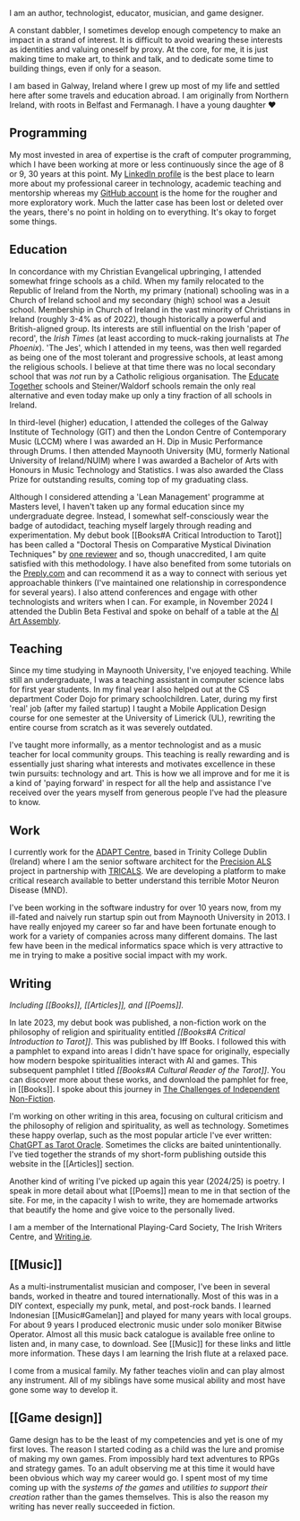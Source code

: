 I am an author, technologist, educator, musician, and game designer.

A constant dabbler, I sometimes develop enough competency to make an impact in a strand of interest. It is difficult to avoid wearing these interests as identities and valuing oneself by proxy. At the core, for me, it is just making time to make art, to think and talk, and to dedicate some time to building things, even if only for a season.

I am based in Galway, Ireland where I grew up most of my life and settled here after some travels and education abroad. I am originally from Northern Ireland, with roots in Belfast and Fermanagh. I have a young daughter ❤️

## Programming

My most invested in area of expertise is the craft of computer programming, which I have been working at more or less continuously since the age of 8 or 9, 30 years at this point. My [LinkedIn profile](https://www.linkedin.com/in/simon-kenny-55997b81/) is the best place to learn more about my professional career in technology, academic teaching and mentorship whereas my [GitHub account](https://github.com/digithree) is the home for the rougher and more exploratory work. Much the latter case has been lost or deleted over the years, there's no point in holding on to everything. It's okay to forget some things.

## Education

In concordance with my Christian Evangelical upbringing, I attended somewhat fringe schools as a child. When my family relocated to the Republic of Ireland from the North, my primary (national) schooling was in a Church of Ireland school and my secondary (high) school was a Jesuit school. Membership in Church of Ireland in the vast minority of Christians in Ireland (roughly 3-4% as of 2022), though historically a powerful and British-aligned group. Its interests are still influential on the Irish 'paper of record', the *Irish Times* (at least according to muck-raking journalists at *The Phoenix*). 'The Jes', which I attended in my teens, was then well regarded as being one of the most tolerant and progressive schools, at least among the religious schools. I believe at that time there was no local secondary school that was _not_ run by a Catholic religious organisation. The [Educate Together](https://www.educatetogether.ie/) schools and Steiner/Waldorf schools remain the only real alternative and even today make up only a tiny fraction of all schools in Ireland.

In third-level (higher) education, I attended the colleges of the Galway Institute of Technology (GIT) and then the London Centre of Contemporary Music (LCCM) where I was awarded an H. Dip in Music Performance through Drums. I then attended Maynooth University (MU, formerly National University of Ireland/NUIM) where I was awarded a Bachelor of Arts with Honours in Music Technology and Statistics. I was also awarded the Class Prize for outstanding results, coming top of my graduating class.

Although I considered attending a 'Lean Management' programme at Masters level, I haven't taken up any formal education since my undergraduate degree. Instead, I somewhat self-consciously wear the badge of autodidact, teaching myself largely through reading and experimentation. My debut book [[Books#A Critical Introduction to Tarot]] has been called a "Doctoral Thesis on Comparative Mystical Divination Techniques" by [one reviewer](https://www.goodreads.com/book/show/125910428) and so, though unaccredited, I am quite satisfied with this methodology. I have also benefited from some tutorials on the [Preply.com](https://preply.com/) and can recommend it as a way to connect with serious yet approachable thinkers (I've maintained one relationship in correspondence for several years). I also attend conferences and engage with other technologists and writers when I can. For example, in November 2024 I attended the Dublin Beta Festival and spoke on behalf of a table at the [AI Art Assembly](https://2024.betafestival.ie/conferences/AI%20Art%20Assembly).

## Teaching

Since my time studying in Maynooth University, I've enjoyed teaching. While still an undergraduate, I was a teaching assistant in computer science labs for first year students. In my final year I also helped out at the CS department Coder Dojo for primary schoolchildren. Later, during my first 'real' job (after my failed startup) I taught a Mobile Application Design course for one semester at the University of Limerick (UL), rewriting the entire course from scratch as it was severely outdated.

I've taught more informally, as a mentor technologist and as a music teacher for local community groups. This teaching is really rewarding and is essentially just sharing what interests and motivates excellence in these twin pursuits: technology and art. This is how we all improve and for me it is a kind of 'paying forward' in respect for all the help and assistance I've received over the years myself from generous people I've had the pleasure to know.

## Work

I currently work for the [ADAPT Centre](https://www.adaptcentre.ie/), based in Trinity College Dublin (Ireland) where I am the senior software architect for the [Precision ALS](https://www.precisionals.ie/) project in partnership with [TRICALS](https://www.tricals.org/). We are developing a platform to make critical research available to better understand this terrible Motor Neuron Disease (MND).

I've been working in the software industry for over 10 years now, from my ill-fated and naively run startup spin out from Maynooth University in 2013. I have really enjoyed my career so far and have been fortunate enough to work for a variety of companies across many different domains. The last few have been in the medical informatics space which is very attractive to me in trying to make a positive social impact with my work.

## Writing

*Including [[Books]], [[Articles]], and [[Poems]].*

In late 2023, my debut book was published, a non-fiction work on the philosophy of religion and spirituality entitled *[[Books#A Critical Introduction to Tarot]]*. This was published by Iff Books. I followed this with a pamphlet to expand into areas I didn't have space for originally, especially how modern bespoke spiritualities interact with AI and games. This subsequent pamphlet I titled _[[Books#A Cultural Reader of the Tarot]]_. You can discover more about these works, and download the pamphlet for free, in [[Books]]. I spoke about this journey in [The Challenges of Independent Non-Fiction](https://www.writing.ie/tell-your-own-story/the-challenges-of-independent-non-fiction-by-simon-kenny/).

I'm working on other writing in this area, focusing on cultural criticism and the philosophy of religion and spirituality, as well as technology. Sometimes these happy overlap, such as the most popular article I've ever written: [ChatGPT as Tarot Oracle](https://medium.com/@skenwrites/chatgpt-as-tarot-oracle-1404ef9d200c). Sometimes the clicks are baited unintentionally. I've tied together the strands of my short-form publishing outside this website in the [[Articles]] section.

Another kind of writing I've picked up again this year (2024/25) is poetry. I speak in more detail about what [[Poems]] mean to me in that section of the site. For me, in the capacity I wish to write, they are homemade artworks that beautify the home and give voice to the personally lived.

I am a member of the International Playing-Card Society, The Irish Writers Centre, and [Writing.ie](https://www.writing.ie/member-authors/simon-kenny/).

## [[Music]]

As a multi-instrumentalist musician and composer, I've been in several bands, worked in theatre and toured internationally. Most of this was in a DIY context, especially my punk, metal, and post-rock bands. I learned Indonesian [[Music#Gamelan]] and played for many years with local groups. For about 9 years I produced electronic music under solo moniker Bitwise Operator. Almost all this music back catalogue is available free online to listen and, in many case, to download. See [[Music]] for these links and little more information. These days I am learning the Irish flute at a relaxed pace.

I come from a musical family. My father teaches violin and can play almost any instrument. All of my siblings have some musical ability and most have gone some way to develop it.

## [[Game design]]

Game design has to be the least of my competencies and yet is one of my first loves. The reason I started coding as a child was the lure and promise of making my own games. From impossibly hard text adventures to RPGs and strategy games. To an adult observing me at this time it would have been obvious which way my career would go. I spent most of my time coming up with the *systems of the games* and *utilities to support their creation* rather than the games themselves. This is also the reason my writing has never really succeeded in fiction.
